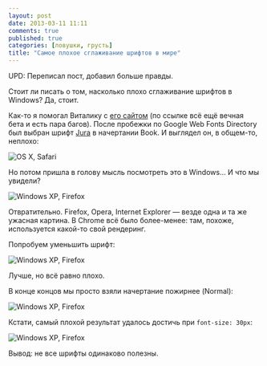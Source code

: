 ```yaml
---
layout: post
date: 2013-03-11 11:11
comments: true
published: true
categories: [ловушки, грусть]
title: "Самое плохое сглаживание шрифтов в мире"
---
```


UPD: Переписал пост, добавил больше правды.

Стоит ли писать о том, насколько плохо сглаживание шрифтов в Windows? Да, стоит.

Как-то я помогал Виталику с [его сайтом](http://romanov.es) (по ссылке всё ещё вечная бета и есть пара багов). После пробежки по Google Web Fonts Directory был выбран шрифт [Jura](http://www.google.com/fonts/specimen/Jura) в начертании Book. И выглядел он, в общем-то, неплохо:

![OS X, Safari](/images/posts/2013-03-11-antialiasing/mac.png)

Но потом пришла в голову мысль посмотреть это в Windows… И что мы увидели?

<!-- more -->

![Windows XP, Firefox](/images/posts/2013-03-11-antialiasing/windowsxp.png)

Отвратительно. Firefox, Opera, Internet Explorer — везде одна и та же ужасная картина. В Chrome всё было более-менее: там, похоже, используется какой-то свой рендеринг.

Попробуем уменьшить шрифт:

![Windows XP, Firefox](/images/posts/2013-03-11-antialiasing/27px.png)

Лучше, но всё равно плохо.

В конце концов мы просто взяли начертание пожирнее (Normal):

![Windows XP, Firefox](/images/posts/2013-03-11-antialiasing/400.png)

Кстати, самый плохой результат удалось достичь при `font-size: 30px`:

![Windows XP, Firefox](/images/posts/2013-03-11-antialiasing/30px.png)

Вывод: не все шрифты одинаково полезны.